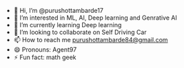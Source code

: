 - 👋 Hi, I’m @purushottambarde17
- 👀 I’m interested in ML, AI, Deep learning and Genrative AI
- 🌱 I’m currently learning Deep learning
- 💞️ I’m looking to collaborate on Self Driving Car
- 📫 How to reach me purushottambarde84@gmail.com
- 😄 Pronouns: Agent97
- ⚡ Fun fact: math geek

<!---
purushottambarde17/purushottambarde17 is a ✨ special ✨ repository because its `README.md` (this file) appears on your GitHub profile.
You can click the Preview link to take a look at your changes.
--->
